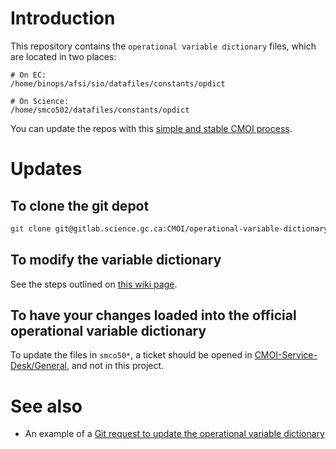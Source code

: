 # Introduction

This repository contains the `operational variable dictionary` files, which are located in two places:
```
# On EC:
/home/binops/afsi/sio/datafiles/constants/opdict

# On Science:
/home/smco502/datafiles/constants/opdict
```

You can update the repos with this [simple and stable CMOI process](https://gitlab.science.gc.ca/CMOI/best-practices/blob/master/en/gitlab_simple_stable.md).

# Updates
## To clone the git depot
```bash
git clone git@gitlab.science.gc.ca:CMOI/operational-variable-dictionary.git
```

## To modify the variable dictionary
See the steps outlined on [this wiki page](https://wiki.cmc.ec.gc.ca/wiki/DictOp/Dictionnaire_modifs).

## To have your changes loaded into the official operational variable dictionary
To update the files in `smco50*`, a ticket should be opened in [CMOI-Service-Desk/General](https://gitlab.science.gc.ca/CMOI-Service-Desk/General/issues), and not in this project.

# See also
* An example of a [Git request to update the operational variable dictionary](https://gitlab.science.gc.ca/CMOI-Service-Desk/General/issues/248)
